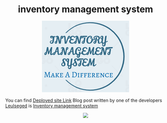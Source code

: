 
  <h1 align=center>inventory management system</h1>
  <div style="text-align:center"><img src="/asset/image/logo.png" alt="Inventory Management System Logo"/></div>
  
  You can find <a href='http://web-01.leulnow.tech'>Deployed site Link</a>
  Blog post written by one of the developers <a href='https://www.linkedin.com/in/leulseged-ayalew-352a461a0'>Leulseged</a> is <a href='https://medium.com/@leulbekele191/inventory-management-system-9e956b74ebbd'>Inventory management system</a>
  <div style='text-align:center'><img src='https://twitter.com/leulbekele192/photo.png'/></div>
  
  
